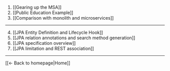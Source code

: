 
1. [[Gearing up the MSA]]
2. [[Public Education Example]]
3. [[Comparison with monolith and microservices]]
----
4. [[JPA Entity Definition and Lifecycle Hook]]
5. [[JPA relation annotations and search method generation]]
6. [[JPA specification overview]]
7. [[JPA limitation and REST association]]
----
[[← Back to homepage|Home]]